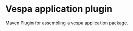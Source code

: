 <!-- Copyright Yahoo. Licensed under the terms of the Apache 2.0 license. See LICENSE in the project root. -->
# Vespa application plugin

Maven Plugin for assembling a vespa application package.
